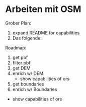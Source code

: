 # Arbeiten mit OSM

Grober Plan:
1. expand README for capabilities
2. Das folgende:

Roadmap:

1. get pbf
2. filter pbf
3. get DEM
4. enrich w/ DEM
   - show capabilities of ors
5. get boundaries
6. enrich w/ Boundaries
  - show capabilities of ors

<!-- enhance README of osm-transform -->
